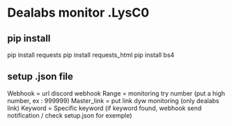 # Dealabs monitor .LysC0

## pip install 

pip install requests
pip install requests_html
pip install bs4

## setup .json file

Webhook = url discord webhook
Range = monitoring try number (put a high number, ex : 999999)
Master_link = put link dyw monitoring (only dealabs link)
Keyword = Specific keyword (if keyword found, webhook send notification / check setup.json for exemple)


